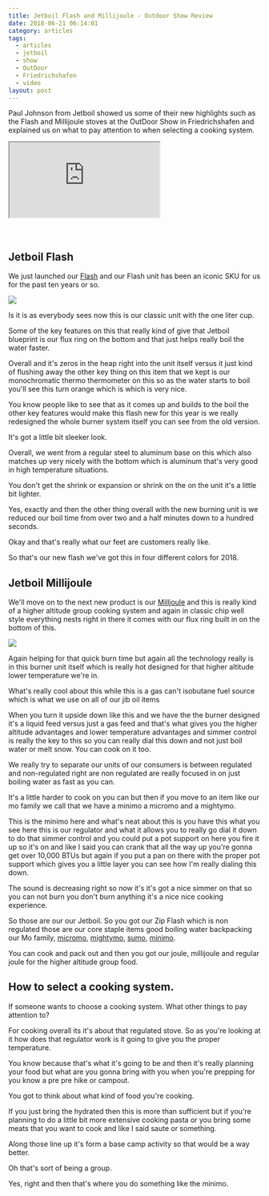 ```yaml
---
title: Jetboil Flash and Millijoule - Outdoor Show Review
date: 2018-06-21 06:14:01
category: articles
tags:
  - articles
  - jetboil
  - show
  - OutDoor
  - Friedrichshafen
  - video
layout: post
---
```


Paul Johnson from Jetboil showed us some of their new highlights such as the Flash and Millijoule stoves at the OutDoor Show in Friedrichshafen and explained us on what to pay attention to when selecting a cooking system.

<div class="embed-responsive embed-responsive-16by9">
    <iframe class="embed-responsive-item" src="https://www.youtube.com/embed/f2vcnyJ1naQ"></iframe>
</div>
<br>
<!--more-->
<br>

## Jetboil Flash

We just launched our <a rel="nofollow" href="https://amzn.to/2MKhRZA">Flash</a> and our Flash unit has been an iconic SKU for us for the past ten years or so.

<a rel="nofollow" target="_blank"  href="https://www.amazon.com/gp/product/B07939L7Q7/ref=as_li_tl?ie=UTF8&camp=1789&creative=9325&creativeASIN=B07939L7Q7&linkCode=as2&tag=hikeve-20&linkId=a0e4a9654f4c7d339c9b48a237afcbfc"><img border="0" src="//ws-na.amazon-adsystem.com/widgets/q?_encoding=UTF8&MarketPlace=US&ASIN=B07939L7Q7&ServiceVersion=20070822&ID=AsinImage&WS=1&Format=_SL250_&tag=hikeve-20" ></a><img src="//ir-na.amazon-adsystem.com/e/ir?t=hikeve-20&l=am2&o=1&a=B07939L7Q7" width="1" height="1" border="0" alt="Jetboil Flash" style="border:none !important; margin:0px !important;" />

Is it is as everybody sees now this is our classic unit with the one liter cup.

Some of the key features on this that really kind of give that Jetboil blueprint is our flux ring on the bottom and that just helps really boil the water faster.

Overall and it's zeros in the heap right into the unit itself versus it just kind of flushing away
the other key thing on this item that we kept is our monochromatic thermo thermometer on this so as the water starts to boil you'll see this turn orange which is which is very nice.

You know people like to see that as it comes up and builds to the boil the other key features would make this flash new for this year is we really redesigned the whole burner system itself you can see from the old version.

It's got a little bit sleeker look.

Overall, we went from a regular steel to aluminum base on this which also matches up very nicely with the bottom which is aluminum that's very good in high temperature situations.

You don't get the shrink or expansion or shrink on the on the unit it's a little bit lighter.

Yes, exactly and then the other thing overall with the new burning unit is we reduced our boil time from over two and a half minutes down to a hundred seconds.

Okay and that's really what our feet are customers really like.

So that's our new flash we've got this in four different colors for 2018.

## Jetboil Millijoule

We'll move on to the next new product is our <a rel="nofollow" href="https://amzn.to/2tg1Zpf">Milljoule</a> and this is really kind of a higher altitude group cooking system and again in classic chip well style everything nests right in there it comes with our flux ring built in on the bottom of this.

<a rel="nofollow" target="_blank"  href="https://www.amazon.com/gp/product/B0797NKLQW/ref=as_li_tl?ie=UTF8&camp=1789&creative=9325&creativeASIN=B0797NKLQW&linkCode=as2&tag=hikeve-20&linkId=857f401b639f207c884a2ac206a33df1"><img border="0" src="//ws-na.amazon-adsystem.com/widgets/q?_encoding=UTF8&MarketPlace=US&ASIN=B0797NKLQW&ServiceVersion=20070822&ID=AsinImage&WS=1&Format=_SL250_&tag=hikeve-20" ></a><img src="//ir-na.amazon-adsystem.com/e/ir?t=hikeve-20&l=am2&o=1&a=B0797NKLQW" width="1" height="1" border="0" alt="Jetboil Millijoule" style="border:none !important; margin:0px !important;" />

Again helping for that quick burn time but again all the technology really is in this burner unit itself which is really hot designed for that higher altitude lower temperature we're in.

What's really cool about this while this is a gas can't isobutane fuel source which is what we use on all of our jib oil items

When you turn it upside down like this and we have the the burner designed it's a liquid feed versus just a gas feed and that's what gives you the higher altitude advantages and lower temperature advantages and simmer control is really the key to this so you can really dial this down and not just boil water or melt snow. You can cook on it too.

We really try to separate our units of our consumers is between regulated and non-regulated right are non regulated are really focused in on just boiling water as fast as you can.

It's a little harder to cook on you can but then if you move to an item like our mo family we call that we have a minimo a micromo and a mightymo.

This is the minimo here and what's neat about this is you have this what you see here this is our regulator and what it allows you to really go dial it down to do that simmer control and you could put a pot support on here you fire it up so it's on and like I said you can crank that all the way up you're gonna get over 10,000 BTUs but again if you put a pan on there with the proper pot support which gives you a little layer you can see how I'm really dialing this down.

The sound is decreasing right so now it's it's got a nice simmer on that so you can not burn you don't burn anything it's a nice nice cooking experience.

So those are our our Jetboil. So you got our Zip Flash which is non regulated those are our core staple items good boiling water backpacking our Mo family, <a rel="noflollow" href="https://amzn.to/2I7ac3H">micromo</a>, <a rel="nofollow" href="https://amzn.to/2Mcqawb">mightymo</a>, <a href="https://amzn.to/2MIlcrK">sumo</a>, <a rel="nofollow" href="https://amzn.to/2MbEHIp">minimo</a>.

You can cook and pack out and then you got our joule, millijoule and regular joule for the higher altitude group food.

## How to select a cooking system.

If someone wants to choose a cooking system. What other things to pay attention to?

For cooking overall its it's about that regulated stove. So as you're looking at it how does that regulator work is it going to give you the proper temperature.

You know because that's what it's going to be and then it's really planning your food but what are you gonna bring with you when you're prepping for you know a pre pre hike or campout.

You got to think about what kind of food you're cooking.

If you just bring the hydrated then this is more than sufficient but if you're planning to do a
little bit more extensive cooking pasta or you bring some meats that you want to
cook and like I said saute or something.

Along those line up it's form a base camp activity so that would be a way better.

Oh that's sort of being a group.

Yes, right and then that's where you do something like the minimo.
